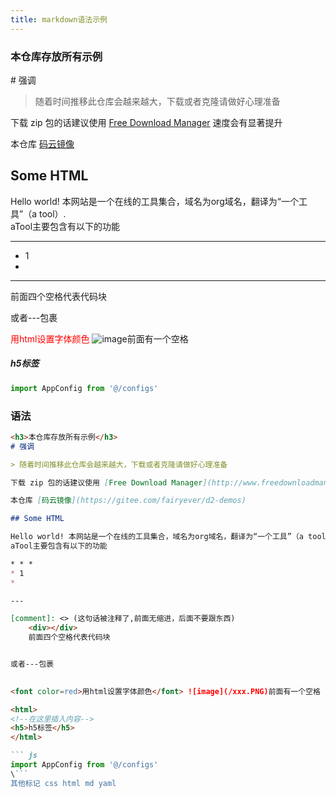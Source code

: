 ```yaml
---
title: markdown语法示例
---
```

<h3>本仓库存放所有示例</h3>
# 强调

> 随着时间推移此仓库会越来越大，下载或者克隆请做好心理准备

下载 zip 包的话建议使用 [Free Download Manager](http://www.freedownloadmanager.org/download.htm) 速度会有显著提升

本仓库 [码云镜像](https://gitee.com/fairyever/d2-demos)

## Some HTML

Hello world! 本网站是一个在线的工具集合，域名为org域名，翻译为“一个工具”（a tool）.  
aTool主要包含有以下的功能

* * *
* 1
* 

---

[comment]: <> (这句话被注释了,前面无缩进，后面不要跟东西)
    <div></div>
    前面四个空格代表代码块


或者---包裹

    
<font color=red>用html设置字体颜色</font> ![image](/xxx.PNG)前面有一个空格

<html>
<!--在这里插入内容-->
<h5>h5标签</h5>
</html>


``` js
import AppConfig from '@/configs'
```

### 语法
``` md
<h3>本仓库存放所有示例</h3>
# 强调

> 随着时间推移此仓库会越来越大，下载或者克隆请做好心理准备

下载 zip 包的话建议使用 [Free Download Manager](http://www.freedownloadmanager.org/download.htm) 速度会有显著提升

本仓库 [码云镜像](https://gitee.com/fairyever/d2-demos)

## Some HTML

Hello world! 本网站是一个在线的工具集合，域名为org域名，翻译为“一个工具”（a tool）.  
aTool主要包含有以下的功能

* * *
* 1
* 

---

[comment]: <> (这句话被注释了,前面无缩进，后面不要跟东西)
    <div></div>
    前面四个空格代表代码块


或者---包裹

    
<font color=red>用html设置字体颜色</font> ![image](/xxx.PNG)前面有一个空格

<html>
<!--在这里插入内容-->
<h5>h5标签</h5>
</html>

``` js
import AppConfig from '@/configs'
\```
其他标记 css html md yaml
```

